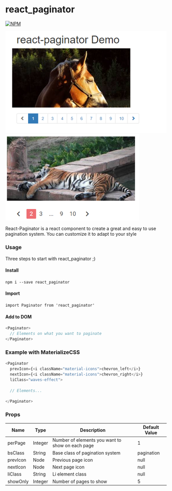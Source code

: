 # react_paginator

[![NPM](https://nodei.co/npm/react_paginator.png?compact=true)](https://npmjs.org/package/react_paginator)

![Screenshot from demo](img/demo1_screen.png)
![Screenshot from demo with MaterializeCSS](img/materialize_demo.png)

React-Paginator is a react component to create a great and easy to use pagination system.
You can customize it to adapt to your style

### Usage

Three steps to start with react_paginator ;)

#### Install
`npm i --save react_paginator`

#### Import
`import Paginator from 'react_paginator'`

#### Add to DOM
```javascript
<Paginator>
  // Elements on what you want to paginate
</Paginator>
```

### Example with MaterializeCSS

```javascript
<Paginator 
  prevIcon={<i className="material-icons">chevron_left</i>} 
  nextIcon={<i className="material-icons">chevron_right</i>}
  liClass="waves-effect">

  // Elements...

</Paginator>
```

### Props

| Name    | Type    | Description                                      | Default Value |
|---------|---------|--------------------------------------------------|---------------|
| perPage | Integer | Number of elements you want to show on each page | 1 |
| bsClass | String | Base class of pagination system | pagination |
| prevIcon | Node | Previous page icon | null |
| nextIcon | Node | Next page icon | null |
| liClass | String | Li element class | null |
| showOnly | Integer | Number of pages to show | 5 |
